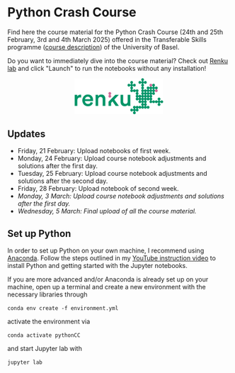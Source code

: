 # Python Crash Course

Find here the course material for the Python Crash Course (24th and 25th February, 3rd and 4th March 2025) offered in the Transferable Skills programme ([course description](https://fortbildung.unibas.ch/courses/organizer/scientific-tools/python-crash-course-for-beginners-300499)) of the University of Basel.

Do you want to immediately dive into the course material? Check out [Renku lab](https://renkulab.io/v2/projects/samarinm/python-crash-course) and click "Launch" to run the notebooks without any installation!

<div style="display: grid; place-items: center;">
    <a href="https://renkulab.io/v2/projects/samarinm/python-crash-course">
        <img src="Notebooks/images/renku.jpg" alt="Description of Image" width="200" class="center-img">
    </a>
</div>

## Updates

* Friday, 21 February: Upload notebooks of first week.
* Monday, 24 February: Upload course notebook adjustments and solutions after the first day.
* Tuesday, 25 February: Upload course notebook adjustments and solutions after the second day.
* Friday, 28 February: Upload notebook of second week.
* *Monday, 3 March: Upload course notebook adjustments and solutions after the first day.*
* *Wednesday, 5 March: Final upload of all the course material.*

## Set up Python

In order to set up Python on your own machine, I recommend using [Anaconda](https://www.anaconda.com/products/individual). Follow the steps outlined in my [YouTube instruction video](https://youtu.be/-RJnYbxVZTg) to install Python and getting started with the Jupyter notebooks.

If you are more advanced and/or Anaconda is already set up on your machine, open up a terminal and create a new environment with the necessary libraries through

```
conda env create -f environment.yml
``` 

activate the environment via

```
conda activate pythonCC
``` 

and start Jupyter lab with

```
jupyter lab
``` 
